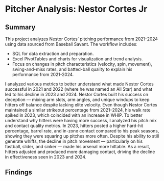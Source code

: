 # Pitcher Analysis: Nestor Cortes Jr
## Summary
This project analyzes Nestor Cortes’ pitching performance from 2021–2024 using data sourced from Baseball Savant. The workflow includes:
* SQL for data extraction and preparation.
* Excel PivotTables and charts for visualization and trend analysis.
* Focus on changes in pitch characteristics (velocity, spin, movement), swing-and-miss rates, and batted-ball quality to explain his performance from 2021-2024.

I analyzed various metrics to better understand what made Nestor Cortes successful in 2021 and 2022 (where he was named an All Star) and what led to his decline in 2023 and 2024. Nestor Cortes built his success on deception — mixing arm slots, arm angles, and unique windups to keep hitters off balance despite lacking elite velocity. Even though Nestor Cortes maintained a similar strikeout percentage from 2021–2024, his walk rate spiked in 2023, which coincided with an increase in WHIP. To better understand why hitters were having more success, I analyzed his pitch mix and contact quality metrics. In 2023, hitters posted a higher hard-hit percentage, barrel rate, and in-zone contact compared to his peak seasons, showing they were squaring up pitches more often. Despite his ability to still generate whiffs, the decline in pitch movement — particularly on his fastball, slider, and sinker — made his arsenal more hittable. As a result, hitters adjusted and produced more damaging contact, driving the decline in effectiveness seen in 2023 and 2024.

## Findings
